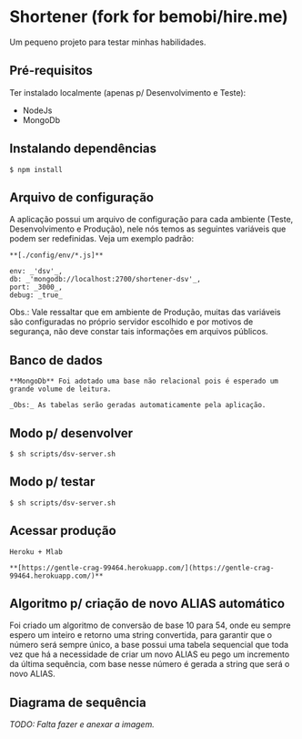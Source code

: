 # Shortener (fork for bemobi/hire.me)

Um pequeno projeto para testar minhas habilidades.

## Pré-requisitos

Ter instalado localmente (apenas p/ Desenvolvimento e Teste):
- NodeJs
- MongoDb

## Instalando dependências

```
$ npm install
```

## Arquivo de configuração

A aplicação possui um arquivo de configuração para cada ambiente (Teste, Desenvolvimento e Produção), nele nós temos as seguintes variáveis que podem ser redefinidas. Veja um exemplo padrão:

```
**[./config/env/*.js]**

env: _'dsv'_,
db: _'mongodb://localhost:2700/shortener-dsv'_,
port: _3000_,
debug: _true_
```

Obs.: Vale ressaltar que em ambiente de Produção, muitas das variáveis são configuradas no próprio servidor escolhido e por motivos de segurança, não deve constar tais informações em arquivos públicos.

## Banco de dados

```
**MongoDb** Foi adotado uma base não relacional pois é esperado um grande volume de leitura.

_Obs:_ As tabelas serão geradas automaticamente pela aplicação.
```

## Modo p/ desenvolver

```
$ sh scripts/dsv-server.sh
```

## Modo p/ testar

```
$ sh scripts/dsv-server.sh
```

## Acessar produção

```
Heroku + Mlab

**[https://gentle-crag-99464.herokuapp.com/](https://gentle-crag-99464.herokuapp.com/)**
```

## Algoritmo p/ criação de novo ALIAS automático 

Foi criado um algoritmo de conversão de base 10 para 54, onde eu sempre espero um inteiro e retorno uma string convertida, para garantir que o número será sempre único, a base possui uma tabela sequencial que toda vez que há a necessidade de criar um novo ALIAS eu pego um incremento da última sequência, com base nesse número é gerada a string que será o novo ALIAS.

## Diagrama de sequência

_TODO: Falta fazer e anexar a imagem._
